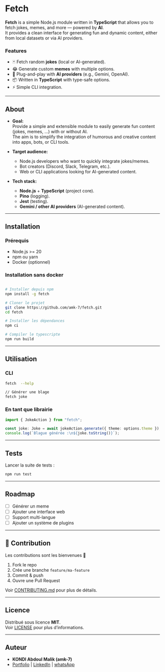 # Fetch

**Fetch** is a simple Node.js module written in **TypeScript** that allows you to fetch jokes, memes, and more — powered by **AI**.  
It provides a clean interface for generating fun and dynamic content, either from local datasets or via AI providers.


### Features

- 🃏 Fetch random **jokes** (local or AI-generated).
- 😂 Generate custom **memes** with multiple options.
- 🤖 Plug-and-play with **AI providers** (e.g., Gemini, OpenAI).
- 📦 Written in **TypeScript** with type-safe options.
- ⚡ Simple CLI integration.

---

## About

- **Goal:**  
  Provide a simple and extensible module to easily generate fun content (jokes, memes, …) with or without AI.  
  The aim is to simplify the integration of humorous and creative content into apps, bots, or CLI tools.  

- **Target audience:**  
  - Node.js developers who want to quickly integrate jokes/memes.  
  - Bot creators (Discord, Slack, Telegram, etc.).  
  - Web or CLI applications looking for AI-generated content.  

- **Tech stack:**  
  - **Node.js** + **TypeScript** (project core).  
  - **Pino** (logging).  
  - **Jest** (testing).  
  - **Gemini / other AI providers** (AI-generated content).  
  
---

## Installation

### Prérequis
- Node.js >= 20  
- npm ou yarn  
- Docker (optionnel)

### Installation sans docker
```bash

# Installer depuis npm
npm install -g fetch
```

```bash
# Cloner le projet
git clone https://github.com/amk-7/fetch.git
cd fetch

# Installer les dépendances
npm ci

# Compiler le typescripte
npm run build
```

---

## Utilisation

### CLI
```bash
fetch  --help

// Générer une blage
fetch joke
```

### En tant que librairie
```ts
import { JokeAction } from "fetch";

const joke: Joke = await jokeAction.generate({ theme: options.theme }); 
console.log(`Blague générée :\n${joke.toString()}`);
```

---

## Tests

Lancer la suite de tests :  
```bash
npm run test
```

---

## Roadmap

- [ ] Générer un meme  
- [ ] Ajouter une interface web  
- [ ] Support multi-langue  
- [ ] Ajouter un système de plugins  

---

## 🤝 Contribution

Les contributions sont les bienvenues 🎉  
1. Fork le repo  
2. Crée une branche `feature/ma-feature`  
3. Commit & push  
4. Ouvre une Pull Request  

Voir [CONTRIBUTING.md](CONTRIBUTING.md) pour plus de détails.

---

## Licence

Distribué sous licence **MIT**.  
Voir [LICENSE](LICENSE) pour plus d’informations.

---

## Auteur

- **KONDI Abdoul Malik (amk-7)**  
- [Portfolio](https://kondi-code.vercel.app/) | [LinkedIn](https://www.linkedin.com/in/abdoul-malik-kondi-b51146210) | [whatsApp](https://wa.link/kzi7an)